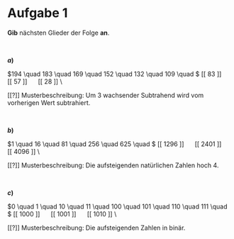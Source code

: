 <!--
version:  0.0.1

language: de

@style
input {
    text-align: center;
}

.flex-container {
    display: flex;
    flex-wrap: wrap;
    align-items: stretch;
    gap: 20px;
}

.flex-child {
    flex: 1;
    min-width: 350px;
    margin-right: 20px;
}

@media (max-width: 400px) {
    .flex-child {
        flex: 100%;
        margin-right: 0;
    }
}
@end

formula: \carry   \textcolor{red}{\scriptsize #1}
formula: \digit   \rlap{\carry{#1}}\phantom{#2}#2
formula: \permil  \text{‰}

import: https://raw.githubusercontent.com/liaTemplates/algebrite/master/README.md
import: https://raw.githubusercontent.com/LiaTemplates/Tikz-Jax/main/README.md

script: https://cdn.jsdelivr.net/gh/LiaTemplates/Tikz-Jax@main/dist/index.js

@round
<script>
  let value = `@input`;
  if (value.startsWith("@")) {
    ""
  } else {
    value = JSON.parse(value);
    value = value[0]
    value = value.replace(/,/g, ".");
    value = parseFloat(value);
    value = Math.round(value * Math.pow(10,@1)) / Math.pow(10,@1);
    value == @0
  }
</script>
@end

tags: Folgen, schwer

-->




# Aufgabe 1

**Gib** nächsten Glieder der Folge **an**.



<br>



<section class="flex-container">

<div class="flex-child">

__$a)\;\;$__

$194 \quad 183 \quad 169 \quad 152 \quad 132 \quad 109 \quad $ [[ 83 ]] $\quad$ [[ 57 ]] $\quad$ [[ 28 ]] \

[[?]] Musterbeschreibung: Um $3$ wachsender Subtrahend wird vom vorherigen Wert subtrahiert.

</div>

</section>


<br>



<section class="flex-container">

<div class="flex-child">

__$b)\;\;$__

$1 \quad 16 \quad 81 \quad 256 \quad 625 \quad $ [[ 1296 ]] $\quad$ [[ 2401 ]] $\quad$ [[ 4096 ]] \

[[?]] Musterbeschreibung: Die aufsteigenden natürlichen Zahlen hoch $4$.

</div>

</section>


<br>



<section class="flex-container">

<div class="flex-child">

__$c)\;\;$__

$0 \quad 1 \quad 10 \quad 11 \quad 100 \quad 101 \quad 110 \quad 111 \quad $ [[ 1000 ]] $\quad$ [[ 1001 ]] $\quad$ [[ 1010 ]] \

[[?]] Musterbeschreibung: Die aufsteigenden Zahlen in binär.

</div>

</section>

<br>
<br>
<br>
<br>